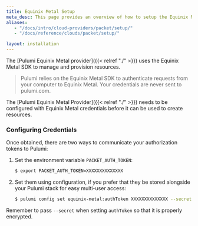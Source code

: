 ```yaml
---
title: Equinix Metal Setup
meta_desc: This page provides an overview of how to setup the Equinix Metal SDK to manage and provision resources.
aliases: 
   - "/docs/intro/cloud-providers/packet/setup/"
   - "/docs/reference/clouds/packet/setup/"

layout: installation
---
```


The [Pulumi Equinix Metal provider]({{< relref "./" >}}) uses the Equinix Metal SDK to manage and provision resources.

> Pulumi relies on the Equinix Metal SDK to authenticate requests from your computer to Equinix Metal. Your credentials are never sent
> to pulumi.com.

The [Pulumi Equinix Metal Provider]({{< relref "./" >}}) needs to be configured with Equinix Metal credentials
before it can be used to create resources.

### Configuring Credentials

Once obtained, there are two ways to communicate your authorization tokens to Pulumi:

1. Set the environment variable `PACKET_AUTH_TOKEN`:

    ```bash
    $ export PACKET_AUTH_TOKEN=XXXXXXXXXXXXXX
    ```

2. Set them using configuration, if you prefer that they be stored alongside your Pulumi stack for easy multi-user access:

    ```bash
    $ pulumi config set equinix-metal:authToken XXXXXXXXXXXXXX --secret
    ```

Remember to pass `--secret` when setting `authToken` so that it is properly encrypted.
